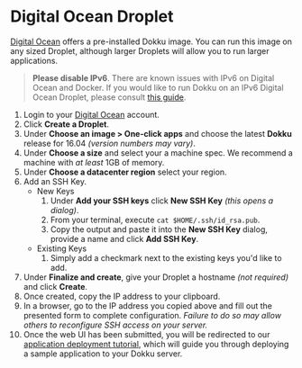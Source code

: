 # Digital Ocean Droplet

[Digital Ocean](https://www.digitalocean.com/products/compute/) offers a pre-installed Dokku image. You can run this image on any sized Droplet, although larger Droplets will allow you to run larger applications.

> **Please disable IPv6**. There are known issues with IPv6 on Digital Ocean and Docker. If you would like to run Dokku on an IPv6 Digital Ocean Droplet, please consult [this guide](https://jeffloughridge.wordpress.com/2015/01/17/native-ipv6-functionality-in-docker/).

1. Login to your [Digital Ocean](https://m.do.co/c/fe06b043a083) account.
2. Click **Create a Droplet**.
3. Under **Choose an image > One-click apps** and choose the latest **Dokku** release for 16.04 _(version numbers may vary)_.
4. Under **Choose a size** and select your a machine spec. We recommend a machine with _at least_ 1GB of memory.
5. Under **Choose a datacenter region** select your region.
6. Add an SSH Key.
   * New Keys
     1. Under **Add your SSH keys** click **New SSH Key** _(this opens a dialog)_.
     2. From your terminal, execute `cat $HOME/.ssh/id_rsa.pub`.
     3. Copy the output and paste it into the **New SSH Key** dialog, provide a name and click **Add SSH Key**.
   * Existing Keys
     1. Simply add a checkmark next to the existing keys you'd like to add.
7. Under **Finalize and create**, give your Droplet a hostname _(not required)_ and click **Create**.
8. Once created, copy the IP address to your clipboard.
9. In a browser, go to the IP address you copied above and fill out the presented form to complete configuration. _Failure to do so may allow others to reconfigure SSH access on your server._
10. Once the web UI has been submitted, you will be redirected to our [application deployment tutorial](/docs/deployment/application-deployment.md), which will guide you through deploying a sample application to your Dokku server.
